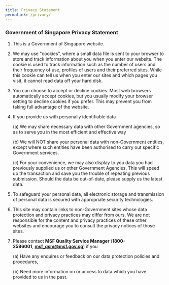 ```yaml
---
title: Privacy Statement
permalink: /privacy/
---
```

### **Government of Singapore Privacy Statement**

1.  This is a Government of Singapore website.  
      
    
2.  We may use "cookies", where a small data file is sent to your browser to store and track information about you when you enter our website. The cookie is used to track information such as the number of users and their frequency of use, profiles of users and their preferred sites. While this cookie can tell us when you enter our sites and which pages you visit, it cannot read data off your hard disk.  
      
    
3.  You can choose to accept or decline cookies. Most web browsers automatically accept cookies, but you usually modify your browser setting to decline cookies if you prefer. This may prevent you from taking full advantage of the website.  
      
    
4.  If you provide us with personally identifiable data  
      
    (a) We may share necessary data with other Government agencies, so as to serve you in the most efficient and effective way  
      
    (b) We will NOT share your personal data with non-Government entities, except where such entities have been authorised to carry out specific Government services.  
      
    (c) For your convenience, we may also display to you data you had previously supplied us or other Government Agencies, This will speed up the transaction and save you the trouble of repeating previous submission. Should the data be out-of-date, please supply us the latest data.  
      
    
5.  To safeguard your personal data, all electronic storage and transmission of personal data is secured with appropriate security technologies.   
      
    
6.  This site may contain links to non-Government sites whose data protection and privacy practices may differ from ours. We are not responsible for the content and privacy practices of these other websites and encourage you to consult the privacy notices of those sites.   
      
    
7.  Please contact **MSF Quality Service Manager** (**1800-2586001**, [**msf\_qsm@msf.gov.sg**](mailto:msf_qsm@msf.gov.sg)) if you   
      
    (a) Have any enquires or feedback on our data protection policies and procedures,  
      
    (b) Need more information on or access to data which you have provided to us in the past.